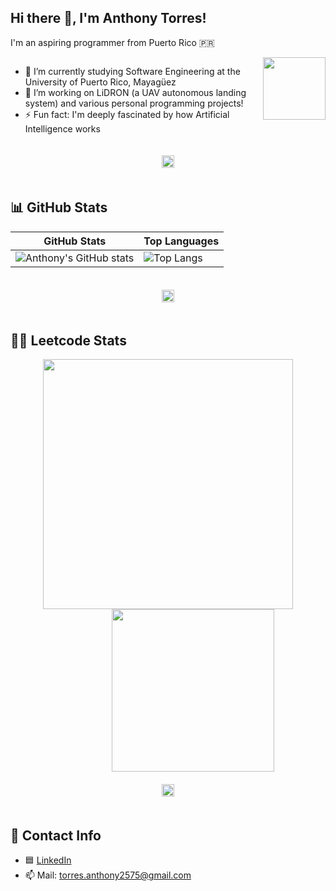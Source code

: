 ## Hi there 👋, I'm Anthony Torres!

I'm an aspiring programmer from Puerto Rico 🇵🇷

<div style="overflow: hidden;">
  <img src="https://media.tenor.com/YUzRkMOL-3EAAAAM/programming-computer-frog.gif" height="100" align="right" style="margin-left: 20px;" />
  <ul>
    <li>🌱 I’m currently studying Software Engineering at the University of Puerto Rico, Mayagüez</li>
    <li>🔭 I’m working on LiDRON (a UAV autonomous landing system) and various personal programming projects!</li>
    <li>⚡ Fun fact: I'm deeply fascinated by how Artificial Intelligence works</li>
  </ul>
</div>


<div align="center">
  <img src="https://user-images.githubusercontent.com/73097560/115834477-dbab4500-a447-11eb-908a-139a6edaec5c.gif" height="20" style="margin: 20px 0;" />
</div>

## 📊 GitHub Stats

| GitHub Stats | Top Languages |
| ------------ | ------------- |
| ![Anthony's GitHub stats](https://github-readme-stats.vercel.app/api?username=anthonyTorres300&show_icons=true&theme=radical) | ![Top Langs](https://github-readme-stats.vercel.app/api/top-langs/?username=anthonyTorres300&layout=compact&langs_count=10&theme=radical) |

<div align="center">
  <img src="https://user-images.githubusercontent.com/73097560/115834477-dbab4500-a447-11eb-908a-139a6edaec5c.gif" height="20" style="margin: 20px 0;" />
</div>

## 👨‍💻 Leetcode Stats

<div align="center">
  <img src="https://leetcard.jacoblin.cool/TonyTonyTorres?ext=heatmap" height="400" />
  <img src="https://media.tenor.com/DimzPZMypFcAAAAM/laptop.gif" height="260" style="margin-left: 80px;" />
</div>

<div align="center">
  <img src="https://user-images.githubusercontent.com/73097560/115834477-dbab4500-a447-11eb-908a-139a6edaec5c.gif" height="20" style="margin: 20px 0;" />
</div>




## 💬 Contact Info

- 🟦 [LinkedIn](https://www.linkedin.com/in/anthony-torres300/)
- 📫 Mail: torres.anthony2575@gmail.com


<!--
**anthonyTorres300/anthonyTorres300** is a ✨ _special_ ✨ repository because its `README.md` (this file) appears on your GitHub profile.

Here are some ideas to get you started:

- 🔭 I’m currently working on ...
- 🌱 I’m currently learning ...
- 👯 I’m looking to collaborate on ...
- 🤔 I’m looking for help with ...
- 💬 Ask me about ...
- 📫 How to reach me: ...
- 😄 Pronouns: ...
- ⚡ Fun fact: ...
-->
